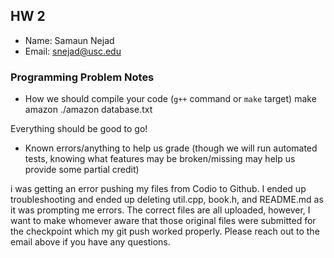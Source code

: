 ## HW 2

 - Name: Samaun Nejad
 - Email: snejad@usc.edu

### Programming Problem Notes


 - How we should compile your code (`g++` command or `make` target)
  make amazon
  ./amazon database.txt

  Everything should be good to go! 


 - Known errors/anything to help us grade (though we will run automated tests,
knowing what features may be broken/missing may help us provide some partial credit)

i was getting an error pushing my files from Codio to Github. 
I ended up troubleshooting and ended up deleting util.cpp, book.h, and README.md as it 
was prompting me errors. 
The correct files are all uploaded, however, 
I want to make whomever aware that those original files were submitted for the 
checkpoint which my git push worked properly. 
Please reach out to the email above if you have any questions.
